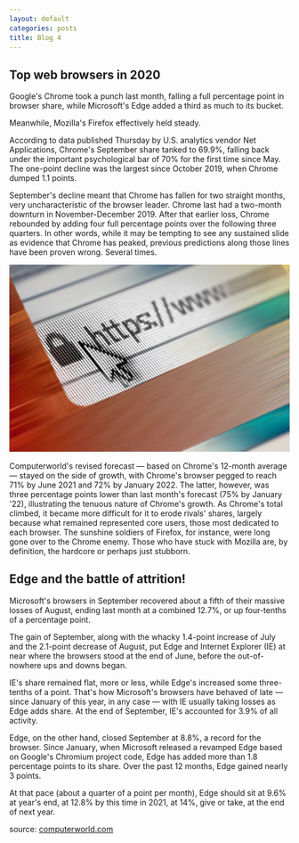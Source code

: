 ```yaml
---
layout: default
categories: posts
title: Blog 4
---
```


## Top web browsers in 2020

Google's Chrome took a punch last month, falling a full percentage point in browser share, while Microsoft's Edge added a third as much to its bucket.

Meanwhile, Mozilla's Firefox effectively held steady.

According to data published Thursday by U.S. analytics vendor Net Applications, Chrome's September share tanked to 69.9%, falling back under the important psychological bar of 70% for the first time since May. The one-point decline was the largest since October 2019, when Chrome dumped 1.1 points.

September's decline meant that Chrome has fallen for two straight months, very uncharacteristic of the browser leader. Chrome last had a two-month downturn in November-December 2019. After that earlier loss, Chrome rebounded by adding four full percentage points over the following three quarters. In other words, while it may be tempting to see any sustained slide as evidence that Chrome has peaked, previous predictions along those lines have been proven wrong. Several times.

![image of tik-tok](https://raw.githubusercontent.com/sevak84/sb.github.io/master/docs/_images/web-browsers.png)

Computerworld's revised forecast — based on Chrome's 12-month average — stayed on the side of growth, with Chrome's browser pegged to reach 71% by June 2021 and 72% by January 2022. The latter, however, was three percentage points lower than last month's forecast (75% by January '22), illustrating the tenuous nature of Chrome's growth. As Chrome's total climbed, it became more difficult for it to erode rivals' shares, largely because what remained represented core users, those most dedicated to each browser. The sunshine soldiers of Firefox, for instance, were long gone over to the Chrome enemy. Those who have stuck with Mozilla are, by definition, the hardcore or perhaps just stubborn.

## Edge and the battle of attrition!

Microsoft's browsers in September recovered about a fifth of their massive losses of August, ending last month at a combined 12.7%, or up four-tenths of a percentage point.

The gain of September, along with the whacky 1.4-point increase of July and the 2.1-point decrease of August, put Edge and Internet Explorer (IE) at near where the browsers stood at the end of June, before the out-of-nowhere ups and downs began.

IE's share remained flat, more or less, while Edge's increased some three-tenths of a point. That's how Microsoft's browsers have behaved of late — since January of this year, in any case — with IE usually taking losses as Edge adds share. At the end of September, IE's accounted for 3.9% of all activity.

Edge, on the other hand, closed September at 8.8%, a record for the browser. Since January, when Microsoft released a revamped Edge based on Google's Chromium project code, Edge has added more than 1.8 percentage points to its share. Over the past 12 months, Edge gained nearly 3 points.

At that pace (about a quarter of a point per month), Edge should sit at 9.6% at year's end, at 12.8% by this time in 2021, at 14%, give or take, at the end of next year.

source: [computerworld.com](https://www.computerworld.com/article/3199425/top-web-browsers-2020-chrome-takes-a-punch-firefox-stays-alive.html)
